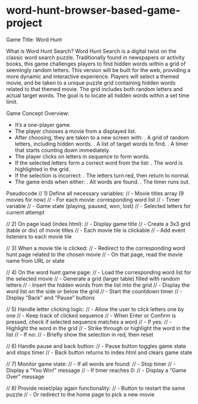 # word-hunt-browser-based-game-project

Game Title: Word Hunt

What is Word Hunt Search?
Word Hunt Search is a digital twist on the classic word search puzzle. Traditionally found in newspapers or activity books, this game challenges players to find hidden words within a grid of seemingly random letters. This version will be built for the web, providing a more dynamic and interactive experience.
Players will select a themed movie, and be taken to a unique puzzle grid containing hidden words related to that themed movie. The grid includes both random letters and actual target words. The goal is to locate all hidden words within a set time limit.

 Game Concept Overview:
- It’s a one-player game.
- The player chooses a movie from a displayed list.
- After choosing, they are taken to a new screen with:
  . A grid of random letters, including hidden words.
  . A list of target words to find.
  . A timer that starts counting down immediately.
- The player clicks on letters in sequence to form words.
- If the selected letters form a correct word from the list:
  . The word is highlighted in the grid.
- If the selection is incorrect:
  . The letters turn red, then return to normal.
- The game ends when either:
  . All words are found.
  . The timer runs out.

 Pseudocode
// 1) Define all necessary variables:
//    - Movie titles array (9 movies for now)
//    - For each movie: corresponding word list
//    - Timer variable
//    - Game state (playing, paused, won, lost)
//    - Selected letters for current attempt

// 2) On page load (index.html):
//    - Display game title
//    - Create a 3x3 grid (table or div) of movie titles
//    - Each movie tile is clickable
//    - Add event listeners to each movie tile

// 3) When a movie tile is clicked:
//    - Redirect to the corresponding word hunt page related to the chosen movie 
//    - On that page, read the movie name from URL or state

// 4) On the word hunt game page:
//    - Load the corresponding word list for the selected movie
//    - Generate a grid (larger table) filled with random letters
//    - Insert the hidden words from the list into the grid
//    - Display the word list on the side or below the grid
//    - Start the countdown timer
//    - Display "Back" and "Pause" buttons

// 5) Handle letter clicking logic:
//    - Allow the user to click letters one by one
//    - Keep track of clicked sequence
//    - When Enter or Confirm is pressed, check if selected sequence matches a word
//        - If yes:
//            - Highlight the word in the grid
//            - Strike through or highlight the word in the list
//        - If no:
//            - Briefly show the selection in red, then reset

// 6) Handle pause and back button:
//    - Pause button toggles game state and stops timer
//    - Back button returns to index.html and clears game state

// 7) Monitor game state:
//    - If all words are found:
//        - Stop timer
//        - Display a “You Win!” message
//    - If timer reaches 0:
//        - Display a “Game Over” message

// 8) Provide reset/play again functionality:
//    - Button to restart the same puzzle
//    - Or redirect to the home page to pick a new movie

